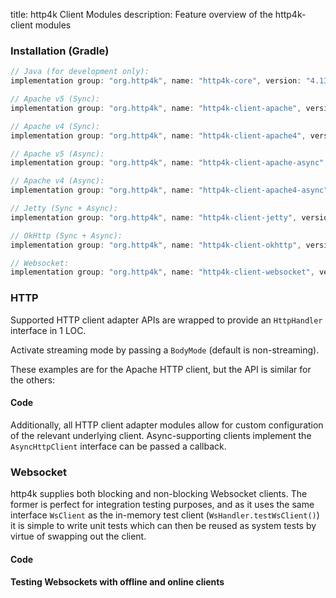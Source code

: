title: http4k Client Modules
description: Feature overview of the http4k-client modules

### Installation (Gradle)

```groovy
// Java (for development only):
implementation group: "org.http4k", name: "http4k-core", version: "4.13.0.0"

// Apache v5 (Sync): 
implementation group: "org.http4k", name: "http4k-client-apache", version: "4.13.0.0"

// Apache v4 (Sync): 
implementation group: "org.http4k", name: "http4k-client-apache4", version: "4.13.0.0"

// Apache v5 (Async): 
implementation group: "org.http4k", name: "http4k-client-apache-async", version: "4.13.0.0"

// Apache v4 (Async): 
implementation group: "org.http4k", name: "http4k-client-apache4-async", version: "4.13.0.0"

// Jetty (Sync + Async): 
implementation group: "org.http4k", name: "http4k-client-jetty", version: "4.13.0.0"

// OkHttp (Sync + Async): 
implementation group: "org.http4k", name: "http4k-client-okhttp", version: "4.13.0.0"

// Websocket: 
implementation group: "org.http4k", name: "http4k-client-websocket", version: "4.13.0.0"
```

### HTTP
Supported HTTP client adapter APIs are wrapped to provide an `HttpHandler` interface in 1 LOC.

Activate streaming mode by passing a `BodyMode` (default is non-streaming).

These examples are for the Apache HTTP client, but the API is similar for the others:

#### Code [<img class="octocat"/>](https://github.com/http4k/http4k/blob/master/src/docs/guide/reference/clients/example_http.kt)

<script src="https://gist-it.appspot.com/https://github.com/http4k/http4k/blob/master/src/docs/guide/reference/clients/example_http.kt"></script>

Additionally, all HTTP client adapter modules allow for custom configuration of the relevant underlying client. Async-supporting clients implement the `AsyncHttpClient` interface can be passed a callback.

### Websocket
http4k supplies both blocking and non-blocking Websocket clients. The former is perfect for integration testing purposes, and as it uses the same interface `WsClient` as the in-memory test client (`WsHandler.testWsClient()`) it is simple to write unit tests which can then be reused as system tests by virtue of swapping out the client.

#### Code [<img class="octocat"/>](https://github.com/http4k/http4k/blob/master/src/docs/guide/reference/clients/example_websocket.kt)

<script src="https://gist-it.appspot.com/https://github.com/http4k/http4k/blob/master/src/docs/guide/reference/clients/example_websocket.kt"></script>

#### Testing Websockets with offline and online clients [<img class="octocat"/>](https://github.com/http4k/http4k/blob/master/src/docs/guide/reference/clients/TestingWebsockets.kt)

<script src="https://gist-it.appspot.com/https://github.com/http4k/http4k/blob/master/src/docs/guide/reference/clients/TestingWebsockets.kt"></script>
